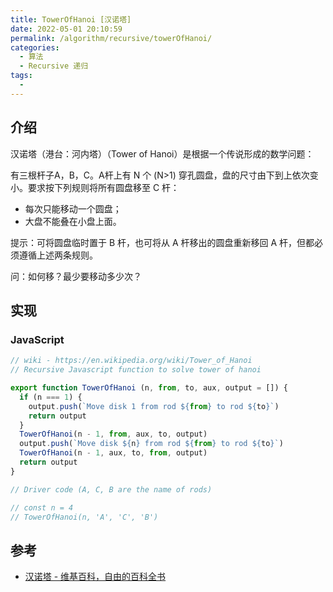 ```yaml
---
title: TowerOfHanoi [汉诺塔]
date: 2022-05-01 20:10:59
permalink: /algorithm/recursive/towerOfHanoi/
categories:
  - 算法
  - Recursive 递归
tags:
  - 
---
```


## 介绍

汉诺塔（港台：河内塔）（Tower of Hanoi）是根据一个传说形成的数学问题：

有三根杆子A，B，C。A杆上有 N 个 (N>1) 穿孔圆盘，盘的尺寸由下到上依次变小。要求按下列规则将所有圆盘移至 C 杆：

- 每次只能移动一个圆盘；
- 大盘不能叠在小盘上面。

提示：可将圆盘临时置于 B 杆，也可将从 A 杆移出的圆盘重新移回 A 杆，但都必须遵循上述两条规则。

问：如何移？最少要移动多少次？

## 实现

### JavaScript

```js
// wiki - https://en.wikipedia.org/wiki/Tower_of_Hanoi
// Recursive Javascript function to solve tower of hanoi

export function TowerOfHanoi (n, from, to, aux, output = []) {
  if (n === 1) {
    output.push(`Move disk 1 from rod ${from} to rod ${to}`)
    return output
  }
  TowerOfHanoi(n - 1, from, aux, to, output)
  output.push(`Move disk ${n} from rod ${from} to rod ${to}`)
  TowerOfHanoi(n - 1, aux, to, from, output)
  return output
}

// Driver code (A, C, B are the name of rods)

// const n = 4
// TowerOfHanoi(n, 'A', 'C', 'B')
```

## 参考

- [汉诺塔 - 维基百科，自由的百科全书](https://zh.wikipedia.org/wiki/%E6%B1%89%E8%AF%BA%E5%A1%94)